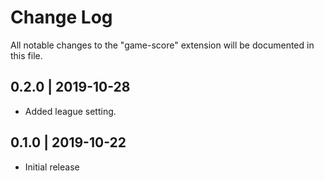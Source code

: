 # Change Log

All notable changes to the "game-score" extension will be documented in this file.

## 0.2.0 | 2019-10-28

- Added league setting.

## 0.1.0 | 2019-10-22

- Initial release